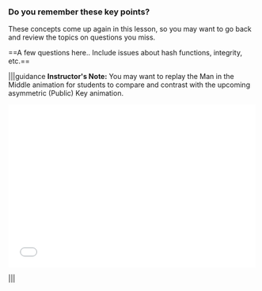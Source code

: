 
### Do you remember these key points? 
These concepts come up again in this lesson, so you may want to go back and review the topics on questions you miss.


==A few questions here..  Include issues about hash functions, integrity, etc.==


|||guidance
**Instructor's Note:**
You may want to replay the Man in the Middle animation for students to compare and contrast with the upcoming asymmetric (Public) Key animation.  

<div>
  <iframe src="//player.vimeo.com/video/222887049" width="500" height="330" frameborder="0" webkitallowfullscreen mozallowfullscreen allowfullscreen></iframe>
</div>

|||
